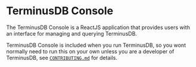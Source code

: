 # TerminusDB Console

The TerminusDB Console is a ReactJS application that provides users with an interface for managing and querying TerminusDB.

TerminusDB Console is included when you run TerminusDB, so you wont normally
need to run this on your own unless you are a developer of TerminusDB, see
[`CONTRIBUTING.md`] for details.

[`CONTRIBUTING.md`]: ./CONTRIBUTING.md

